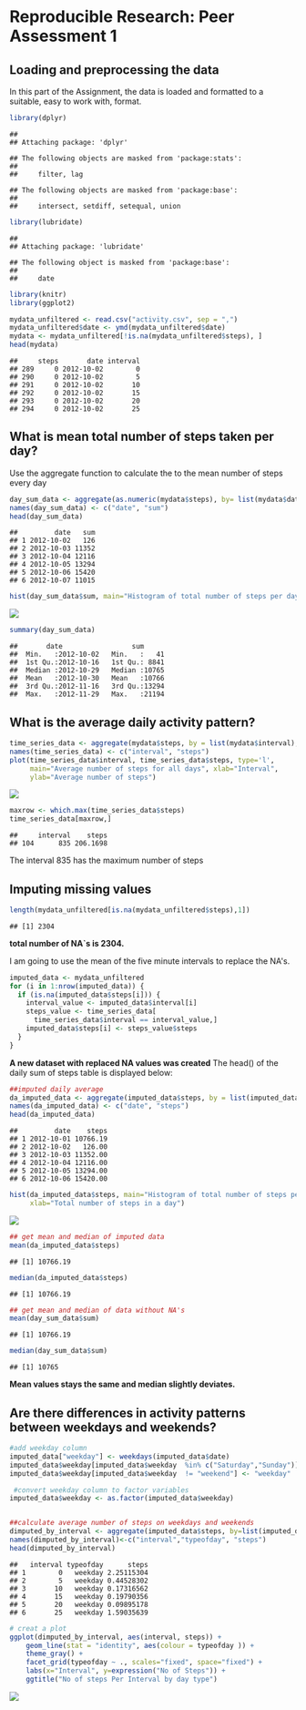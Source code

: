 # Reproducible Research: Peer Assessment 1


## Loading and preprocessing the data
In this part of the Assignment, the data is loaded and formatted to a suitable, easy to work with, format.

```r
library(dplyr)
```

```
## 
## Attaching package: 'dplyr'
```

```
## The following objects are masked from 'package:stats':
## 
##     filter, lag
```

```
## The following objects are masked from 'package:base':
## 
##     intersect, setdiff, setequal, union
```

```r
library(lubridate)
```

```
## 
## Attaching package: 'lubridate'
```

```
## The following object is masked from 'package:base':
## 
##     date
```

```r
library(knitr)
library(ggplot2)

mydata_unfiltered <- read.csv("activity.csv", sep = ",")
mydata_unfiltered$date <- ymd(mydata_unfiltered$date)
mydata <- mydata_unfiltered[!is.na(mydata_unfiltered$steps), ]
head(mydata)
```

```
##     steps       date interval
## 289     0 2012-10-02        0
## 290     0 2012-10-02        5
## 291     0 2012-10-02       10
## 292     0 2012-10-02       15
## 293     0 2012-10-02       20
## 294     0 2012-10-02       25
```


## What is mean total number of steps taken per day?

Use the aggregate function to calculate the to the mean number of steps every day


```r
day_sum_data <- aggregate(as.numeric(mydata$steps), by= list(mydata$date), sum)
names(day_sum_data) <- c("date", "sum")
head(day_sum_data)
```

```
##         date   sum
## 1 2012-10-02   126
## 2 2012-10-03 11352
## 3 2012-10-04 12116
## 4 2012-10-05 13294
## 5 2012-10-06 15420
## 6 2012-10-07 11015
```

```r
hist(day_sum_data$sum, main="Histogram of total number of steps per day", xlab = "total number of steps per day")
```

![](Untitled_files/figure-html/unnamed-chunk-2-1.png)<!-- -->

```r
summary(day_sum_data)
```

```
##       date                 sum       
##  Min.   :2012-10-02   Min.   :   41  
##  1st Qu.:2012-10-16   1st Qu.: 8841  
##  Median :2012-10-29   Median :10765  
##  Mean   :2012-10-30   Mean   :10766  
##  3rd Qu.:2012-11-16   3rd Qu.:13294  
##  Max.   :2012-11-29   Max.   :21194
```
## What is the average daily activity pattern?

```r
time_series_data <- aggregate(mydata$steps, by = list(mydata$interval), mean)
names(time_series_data) <- c("interval", "steps")
plot(time_series_data$interval, time_series_data$steps, type='l', 
     main="Average number of steps for all days", xlab="Interval", 
     ylab="Average number of steps")
```

![](Untitled_files/figure-html/unnamed-chunk-3-1.png)<!-- -->

```r
maxrow <- which.max(time_series_data$steps)
time_series_data[maxrow,]
```

```
##     interval    steps
## 104      835 206.1698
```
The interval 835 has the maximum number of steps

## Imputing missing values

```r
length(mydata_unfiltered[is.na(mydata_unfiltered$steps),1])
```

```
## [1] 2304
```
**total number of NA`s is 2304.**

I am going to use the mean of the five minute intervals to replace the NA's.


```r
imputed_data <- mydata_unfiltered
for (i in 1:nrow(imputed_data)) {
  if (is.na(imputed_data$steps[i])) {
    interval_value <- imputed_data$interval[i]
    steps_value <- time_series_data[
      time_series_data$interval == interval_value,]
    imputed_data$steps[i] <- steps_value$steps
  }
}
```

**A new dataset with replaced NA values was created**
The head() of the daily sum of steps table is displayed below:

```r
##imputed daily average
da_imputed_data <- aggregate(imputed_data$steps, by = list(imputed_data$date), sum)
names(da_imputed_data) <- c("date", "steps")
head(da_imputed_data)
```

```
##         date    steps
## 1 2012-10-01 10766.19
## 2 2012-10-02   126.00
## 3 2012-10-03 11352.00
## 4 2012-10-04 12116.00
## 5 2012-10-05 13294.00
## 6 2012-10-06 15420.00
```

```r
hist(da_imputed_data$steps, main="Histogram of total number of steps per day (imputed)", 
     xlab="Total number of steps in a day")
```

![](Untitled_files/figure-html/unnamed-chunk-6-1.png)<!-- -->

```r
## get mean and median of imputed data
mean(da_imputed_data$steps)
```

```
## [1] 10766.19
```

```r
median(da_imputed_data$steps)
```

```
## [1] 10766.19
```

```r
## get mean and median of data without NA's
mean(day_sum_data$sum)
```

```
## [1] 10766.19
```

```r
median(day_sum_data$sum)
```

```
## [1] 10765
```
**Mean values stays the same and median slightly deviates.**

## Are there differences in activity patterns between weekdays and weekends?


```r
#add weekday column
imputed_data["weekday"] <- weekdays(imputed_data$date)
imputed_data$weekday[imputed_data$weekday  %in% c("Saturday","Sunday")] <- "weekend"
imputed_data$weekday[imputed_data$weekday  != "weekend"] <- "weekday"

 #convert weekday column to factor variables
imputed_data$weekday <- as.factor(imputed_data$weekday)


##calculate average number of steps on weekdays and weekends
dimputed_by_interval <- aggregate(imputed_data$steps, by=list(imputed_data$interval, imputed_data$weekday), mean)
names(dimputed_by_interval)<-c("interval","typeofday", "steps")
head(dimputed_by_interval)
```

```
##   interval typeofday      steps
## 1        0   weekday 2.25115304
## 2        5   weekday 0.44528302
## 3       10   weekday 0.17316562
## 4       15   weekday 0.19790356
## 5       20   weekday 0.09895178
## 6       25   weekday 1.59035639
```

```r
# creat a plot
ggplot(dimputed_by_interval, aes(interval, steps)) +
    geom_line(stat = "identity", aes(colour = typeofday )) +
    theme_gray() +
    facet_grid(typeofday ~ ., scales="fixed", space="fixed") +
    labs(x="Interval", y=expression("No of Steps")) +
    ggtitle("No of steps Per Interval by day type")
```

![](Untitled_files/figure-html/unnamed-chunk-7-1.png)<!-- -->



